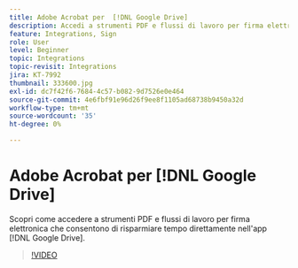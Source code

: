 ```yaml
---
title: Adobe Acrobat per  [!DNL Google Drive]
description: Accedi a strumenti PDF e flussi di lavoro per firma elettronica che consentono di risparmiare tempo direttamente nell'app  [!DNL Google Drive]
feature: Integrations, Sign
role: User
level: Beginner
topic: Integrations
topic-revisit: Integrations
jira: KT-7992
thumbnail: 333600.jpg
exl-id: dc7f42f6-7684-4c57-b082-9d7526e0e464
source-git-commit: 4e6fbf91e96d26f9ee8f1105ad68738b9450a32d
workflow-type: tm+mt
source-wordcount: '35'
ht-degree: 0%

---
```


# Adobe Acrobat per [!DNL Google Drive]

Scopri come accedere a strumenti PDF e flussi di lavoro per firma elettronica che consentono di risparmiare tempo direttamente nell&#39;app [!DNL Google Drive].

>[!VIDEO](https://video.tv.adobe.com/v/333600?quality=12&learn=on&hidetitle=true)
